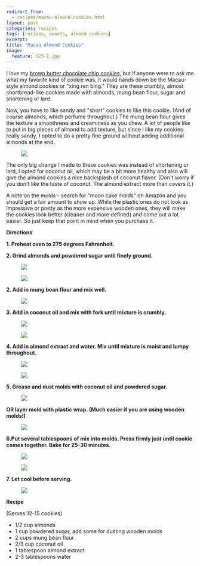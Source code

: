 ---redirect_from:   - recipes/macau-almond-cookies.html
layout: post
categories: recipes
tags: [recipes, sweets, almond cookies]
excerpt: 
title: "Macau Almond Cookies"
image:
  feature: 123-1.jpg
---

I love my [brown butter chocolate chip cookies](http://www.eastmeetskitchen.com/recipes/brown-butter-chocolate-chip-cookies.html), but if anyone were to ask me what my favorite kind of cookie was, it would hands down be the Macau-style almond cookies or "xing ren bing."  They are these crumbly, almost shortbread-like cookies made with almonds, mung bean flour, sugar and shortening or lard.

Now, you have to like sandy and "short" cookies to like this cookie. (And of course almonds, which perfume throughout.) The mung bean flour gives the texture a smoothness and creaminess as you chew. A lot of people like to put in big pieces of almond to add texture, but since I like my cookies really sandy, I opted to do a pretty fine ground without adding additional almonds at the end.

<figure> <img src='/images/123-5.jpg'> </figure>

The only big change I made to these cookies was instead of shortening or lard, I opted for coconut oil, which may be a bit more healthy and also will give the almond cookies a nice backsplash of coconut flavor.  (Don't worry if you don't like the taste of coconut.  The almond extract more than covers it.)

A note on the molds - search for "moon cake molds" on Amazon and you should get a fair amount to show up.  While the plastic ones do not look as impressive or pretty as the more expensive wooden ones, they will make the cookies look better (cleaner and more defined) and come out a lot easier.  So just keep that point in mind when you purchase it.


__Directions__

__1. Preheat oven to 275 degrees Fahrenheit.__

__2. Grind almonds and powdered sugar until finely ground.__

<figure> <img src='/images/123-2.jpg'> </figure>

<figure> <img src='/images/123-3.jpg'> </figure>

__2. Add in mung bean flour and mix well.__

<figure> <img src='/images/123-4.jpg'> </figure>

__3. Add in coconut oil and mix with fork until mixture is crumbly.__

<figure> <img src='/images/123-6.jpg'> </figure>

<figure> <img src='/images/123-7.jpg'> </figure>

__4. Add in almond extract and water.  Mix until mixture is moist and lumpy throughout.__

<figure> <img src='/images/123-8.jpg'> </figure>

<figure> <img src='/images/123-9.jpg'> </figure>

__5. Grease and dust molds with coconut oil and powdered sugar.__

<figure> <img src='/images/123-10.jpg'> </figure>

__OR layer mold with plastic wrap.  (Much easier if you are using wooden molds!)__

<figure> <img src='/images/123-11.jpg'> </figure>

__6.Put several tablespoons of mix into molds. Press firmly just until cookie comes together. Bake for 25-30 minutes.__

<figure> <img src='/images/123-13.jpg'> </figure>

<figure> <img src='/images/123-12.jpg'> </figure>

__7. Let cool before serving.__

<figure> <img src='/images/123-15.jpg'> </figure>


<section class='recipe'>
<p><strong>Recipe</strong></p>

<p>(Serves 12-15 cookies)</p>

<ul><li>1/2 cup almonds</li><li>1 cup powdered sugar, add some for dusting wooden molds</li><li>2 cups mung bean flour</li><li>2/3 cup coconut oil</li><li>1 tablespoon almond extract</li><li>2-3 tablespoons water</li></ul></section>